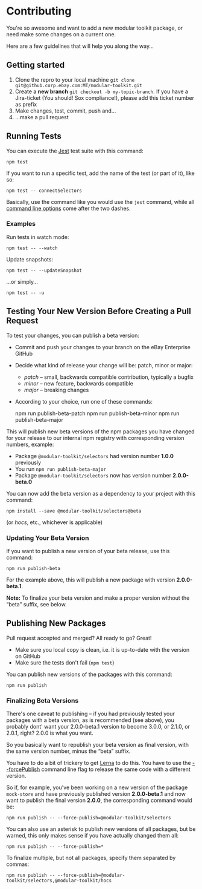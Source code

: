 # Contributing

You're so awesome and want to add a new modular toolkit package, or need make some changes on a current one.

Here are a few guidelines that will help you along the way…

## Getting started

1. Clone the repro to your local machine `git clone git@github.corp.ebay.com:MT/modular-toolkit.git`
2. Create a **new branch** `git checkout -b my-topic-branch`. If you have a Jira-ticket (You should! Sox compliance!),
   please add this ticket number as prefix
3. Make changes, test, commit, push and…
4. …make a pull request

## Running Tests

You can execute the [Jest](https://facebook.github.io/jest/) test suite with this command:

    npm test

If you want to run a specific test, add the name of the test (or part of it), like so:

    npm test -- connectSelectors

Basically, use the command like you would use the `jest` command, while all
[command line options](https://facebook.github.io/jest/docs/en/cli.html) come after the two dashes.

### Examples

Run tests in watch mode:

    npm test -- --watch

Update snapshots:

    npm test -- --updateSnapshot

…or simply…

    npm test -- -u

## Testing Your New Version Before Creating a Pull Request

To test your changes, you can publish a beta version:

* Commit and push your changes to your branch on the eBay Enterprise GitHub
* Decide what kind of release your change will be: patch, minor or major:
    * _patch_ – small, backwards compatible contribution, typically a bugfix
    * _minor_ – new feature, backwards compatible
    * _major_ – breaking changes
    
* According to your choice, run one of these commands:


    npm run publish-beta-patch
    npm run publish-beta-minor
    npm run publish-beta-major

This will publish new beta versions of the npm packages you have changed for your release to our internal npm
registry with corresponding version numbers, example:

* Package `@modular-toolkit/selectors` had version number **1.0.0** previously
* You run `npm run publish-beta-major`
* Package `@modular-toolkit/selectors` now has version number **2.0.0-beta.0**

You can now add the beta version as a dependency to your project with this command:

    npm install --save @modular-toolkit/selectors@beta

(or _hocs_, etc., whichever is applicable)

### Updating Your Beta Version

If you want to publish a new version of your beta release, use this command:

    npm run publish-beta

For the example above, this will publish a new package with version **2.0.0-beta.1**.

**Note:** To finalize your beta version and make a proper version without the “beta” suffix, see below.

## Publishing New Packages

Pull request accepted and merged? All ready to go? Great!

* Make sure you local copy is clean, i.e. it is up-to-date with the version on GitHub
* Make sure the tests don't fail (`npm test`)

You can publish new versions of the packages with this command:

    npm run publish

### Finalizing Beta Versions

There's one caveat to publishing – if you had previously tested your packages with a beta version, as is recommended (see above),
you probably dont' want your 2.0.0-beta.1 version to become 3.0.0, or 2.1.0, or 2.0.1, right? 2.0.0 is what you want.

So you basically want to republish your beta version as final version, with the same version number, minus the “beta” suffix.

You have to do a bit of trickery to get [Lerna](https://lernajs.io) to do this. You have to use the
[--forcePublish](https://github.com/lerna/lerna#--force-publish-packages) command line flag to release the same code 
with a different version.

So if, for example, you've been working on a new version of the package `mock-store` and have previously published
version **2.0.0-beta.1** and now want to publish the final version **2.0.0**, the corresponding command would be:

    npm run publish -- --force-publish=@modular-toolkit/selectors
    
You can also use an asterisk to publish new versions of all packages, but be warned, this only makes sense if you
have actually changed them all:

    npm run publish -- --force-publish=*
    
To finalize multiple, but not all packages, specify them separated by commas:

    npm run publish -- --force-publish=@modular-toolkit/selectors,@modular-toolkit/hocs

